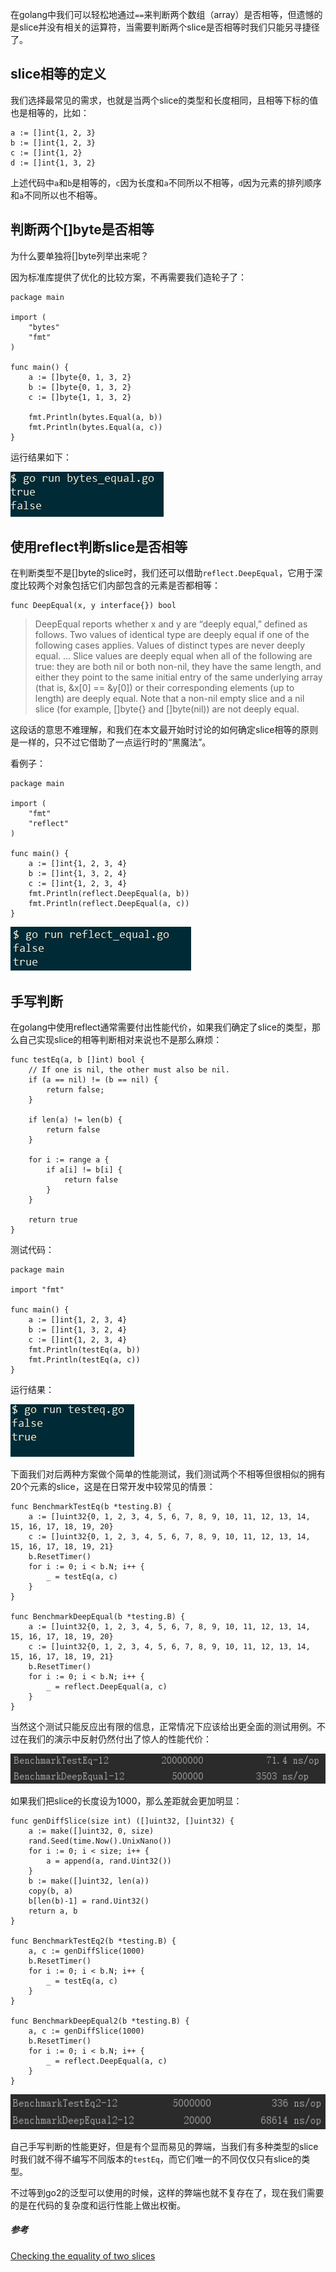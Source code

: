 在golang中我们可以轻松地通过`==`来判断两个数组（array）是否相等，但遗憾的是slice并没有相关的运算符，当需要判断两个slice是否相等时我们只能另寻捷径了。

## slice相等的定义

我们选择最常见的需求，也就是当两个slice的类型和长度相同，且相等下标的值也是相等的，比如：

```golang
a := []int{1, 2, 3}
b := []int{1, 2, 3}
c := []int{1, 2}
d := []int{1, 3, 2}
```

上述代码中`a`和`b`是相等的，`c`因为长度和`a`不同所以不相等，`d`因为元素的排列顺序和`a`不同所以也不相等。

## 判断两个[]byte是否相等

为什么要单独将[]byte列举出来呢？

因为标准库提供了优化的比较方案，不再需要我们造轮子了：

```golang
package main

import (
    "bytes"
    "fmt"
)

func main() {
    a := []byte{0, 1, 3, 2}
    b := []byte{0, 1, 3, 2}
    c := []byte{1, 1, 3, 2}

    fmt.Println(bytes.Equal(a, b))
    fmt.Println(bytes.Equal(a, c))
}
```

运行结果如下：

![bytes](../../images/golang-slice-equal/bytes-slices.jpg)

## 使用reflect判断slice是否相等

在判断类型不是[]byte的slice时，我们还可以借助`reflect.DeepEqual`，它用于深度比较两个对象包括它们内部包含的元素是否都相等：

```golang
func DeepEqual(x, y interface{}) bool
```

> DeepEqual reports whether x and y are “deeply equal,” defined as follows. Two values of identical type are deeply equal if one of the following cases applies. Values of distinct types are never deeply equal.
> ...
> Slice values are deeply equal when all of the following are true: they are both nil or both non-nil, they have the same length, and either they point to the same initial entry of the same underlying array (that is, &x[0] == &y[0]) or their corresponding elements (up to length) are deeply equal. Note that a non-nil empty slice and a nil slice (for example, []byte{} and []byte(nil)) are not deeply equal.

这段话的意思不难理解，和我们在本文最开始时讨论的如何确定slice相等的原则是一样的，只不过它借助了一点运行时的“黑魔法”。

看例子：

```golang
package main

import (
    "fmt"
    "reflect"
)

func main() {
    a := []int{1, 2, 3, 4}
    b := []int{1, 3, 2, 4}
    c := []int{1, 2, 3, 4}
    fmt.Println(reflect.DeepEqual(a, b))
    fmt.Println(reflect.DeepEqual(a, c))
}
```

![reflect](../../images/golang-slice-equal/reflect.jpg)

## 手写判断

在golang中使用reflect通常需要付出性能代价，如果我们确定了slice的类型，那么自己实现slice的相等判断相对来说也不是那么麻烦：

```golang
func testEq(a, b []int) bool {
    // If one is nil, the other must also be nil.
    if (a == nil) != (b == nil) {
        return false;
    }

    if len(a) != len(b) {
        return false
    }

    for i := range a {
        if a[i] != b[i] {
            return false
        }
    }

    return true
}
```

测试代码：

```golang
package main

import "fmt"

func main() {
    a := []int{1, 2, 3, 4}
    b := []int{1, 3, 2, 4}
    c := []int{1, 2, 3, 4}
    fmt.Println(testEq(a, b))
    fmt.Println(testEq(a, c))
}
```

运行结果：

![testEq](../../images/golang-slice-equal/testeq.jpg)

下面我们对后两种方案做个简单的性能测试，我们测试两个不相等但很相似的拥有20个元素的slice，这是在日常开发中较常见的情景：

```golang
func BenchmarkTestEq(b *testing.B) {
    a := []uint32{0, 1, 2, 3, 4, 5, 6, 7, 8, 9, 10, 11, 12, 13, 14, 15, 16, 17, 18, 19, 20}
    c := []uint32{0, 1, 2, 3, 4, 5, 6, 7, 8, 9, 10, 11, 12, 13, 14, 15, 16, 17, 18, 19, 21}
    b.ResetTimer()
    for i := 0; i < b.N; i++ {
        _ = testEq(a, c)
    }
}

func BenchmarkDeepEqual(b *testing.B) {
    a := []uint32{0, 1, 2, 3, 4, 5, 6, 7, 8, 9, 10, 11, 12, 13, 14, 15, 16, 17, 18, 19, 20}
    c := []uint32{0, 1, 2, 3, 4, 5, 6, 7, 8, 9, 10, 11, 12, 13, 14, 15, 16, 17, 18, 19, 21}
    b.ResetTimer()
    for i := 0; i < b.N; i++ {
        _ = reflect.DeepEqual(a, c)
    }
}
```

当然这个测试只能反应出有限的信息，正常情况下应该给出更全面的测试用例。不过在我们的演示中反射仍然付出了惊人的性能代价：

![benchmark](../../images/golang-slice-equal/benchmark.jpg)

如果我们把slice的长度设为1000，那么差距就会更加明显：

```golang
func genDiffSlice(size int) ([]uint32, []uint32) {
    a := make([]uint32, 0, size)
    rand.Seed(time.Now().UnixNano())
    for i := 0; i < size; i++ {
        a = append(a, rand.Uint32())
    }
    b := make([]uint32, len(a))
    copy(b, a)
    b[len(b)-1] = rand.Uint32()
    return a, b
}

func BenchmarkTestEq2(b *testing.B) {
    a, c := genDiffSlice(1000)
    b.ResetTimer()
    for i := 0; i < b.N; i++ {
        _ = testEq(a, c)
    }
}

func BenchmarkDeepEqual2(b *testing.B) {
    a, c := genDiffSlice(1000)
    b.ResetTimer()
    for i := 0; i < b.N; i++ {
        _ = reflect.DeepEqual(a, c)
    }
}
```

![benchmark 1000 slice elements](../../images/golang-slice-equal/benchmark2.jpg)

自己手写判断的性能更好，但是有个显而易见的弊端，当我们有多种类型的slice时我们就不得不编写不同版本的`testEq`，而它们唯一的不同仅仅只有slice的类型。

不过等到go2的泛型可以使用的时候，这样的弊端也就不复存在了，现在我们需要的是在代码的复杂度和运行性能上做出权衡。

##### 参考

[Checking the equality of two slices](https://stackoverflow.com/questions/15311969/checking-the-equality-of-two-slices)
